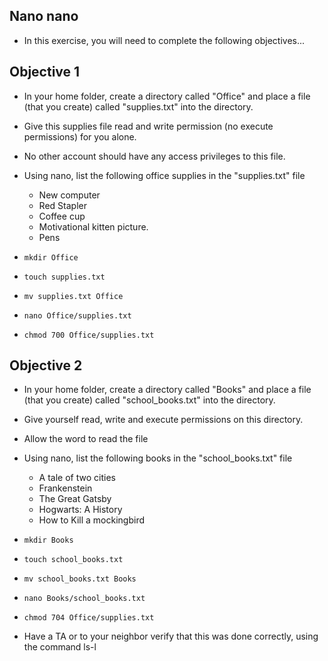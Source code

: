## Nano nano

- In this exercise, you will need to complete the following objectives...

## Objective 1

- In your home folder, create a directory called "Office" and place a file (that you create) called "supplies.txt" into the directory. 
- Give this supplies file read and write permission (no execute permissions) for you alone. 
- No other account should have any access privileges to this file. 
- Using nano, list the following office supplies in the "supplies.txt" file
	- New computer
	- Red Stapler
	- Coffee cup
	- Motivational kitten picture.
	- Pens

- `mkdir Office`
- `touch supplies.txt`
- `mv supplies.txt Office`
- `nano Office/supplies.txt`
- `chmod 700 Office/supplies.txt`

	
## Objective 2
- In your home folder, create a directory called "Books" and place a file (that you create) called "school_books.txt" into the directory. 
- Give yourself read, write and execute permissions on this directory. 
- Allow the word to read the file
- Using nano, list the following books in the "school_books.txt" file
	- A tale of two cities
	- Frankenstein 
	- The Great Gatsby
	- Hogwarts: A History
	- How to Kill a mockingbird
	
- `mkdir Books`
- `touch school_books.txt`
- `mv school_books.txt Books`
- `nano Books/school_books.txt`
- `chmod 704 Office/supplies.txt`
	
	
- Have a TA or to your neighbor verify that this was done correctly, using the command ls-l

